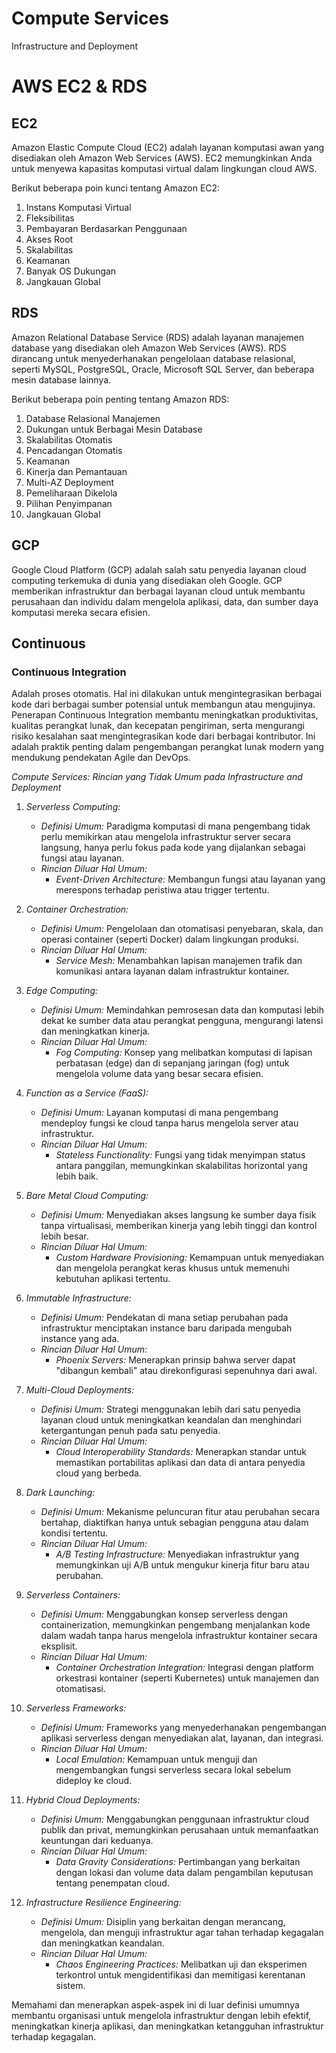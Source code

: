 # Compute Services

Infrastructure and Deployment

# AWS EC2 & RDS
## EC2
Amazon Elastic Compute Cloud (EC2) adalah layanan komputasi awan yang disediakan oleh Amazon Web Services (AWS). EC2 memungkinkan Anda untuk menyewa kapasitas komputasi virtual dalam lingkungan cloud AWS.

Berikut beberapa poin kunci tentang Amazon EC2:
1. Instans Komputasi Virtual
2. Fleksibilitas
3. Pembayaran Berdasarkan Penggunaan
4. Akses Root
5. Skalabilitas
6. Keamanan
7. Banyak OS Dukungan
8. Jangkauan Global

## RDS
Amazon Relational Database Service (RDS) adalah layanan manajemen database yang disediakan oleh Amazon Web Services (AWS). RDS dirancang untuk menyederhanakan pengelolaan database relasional, seperti MySQL, PostgreSQL, Oracle, Microsoft SQL Server, dan beberapa mesin database lainnya.

 Berikut beberapa poin penting tentang Amazon RDS:
 1. Database Relasional Manajemen
 2. Dukungan untuk Berbagai Mesin Database
 3. Skalabilitas Otomatis
 4. Pencadangan Otomatis
 5. Keamanan
 6. Kinerja dan Pemantauan
 7. Multi-AZ Deployment
 8. Pemeliharaan Dikelola
 9. Pilihan Penyimpanan
 10. Jangkauan Global

## GCP
Google Cloud Platform (GCP) adalah salah satu penyedia layanan cloud computing terkemuka di dunia yang disediakan oleh Google. GCP memberikan infrastruktur dan berbagai layanan cloud untuk membantu perusahaan dan individu dalam mengelola aplikasi, data, dan sumber daya komputasi mereka secara efisien.

 ## Continuous
 ### Continuous Integration
 Adalah proses otomatis. Hal ini dilakukan untuk mengintegrasikan berbagai kode dari berbagai sumber potensial untuk membangun atau mengujinya. Penerapan Continuous Integration membantu meningkatkan produktivitas, kualitas perangkat lunak, dan kecepatan pengiriman, serta mengurangi risiko kesalahan saat mengintegrasikan kode dari berbagai kontributor. Ini adalah praktik penting dalam pengembangan perangkat lunak modern yang mendukung pendekatan Agile dan DevOps.

 *Compute Services: Rincian yang Tidak Umum pada Infrastructure and Deployment*

1. *Serverless Computing:*
   - *Definisi Umum:* Paradigma komputasi di mana pengembang tidak perlu memikirkan atau mengelola infrastruktur server secara langsung, hanya perlu fokus pada kode yang dijalankan sebagai fungsi atau layanan.
   - *Rincian Diluar Hal Umum:*
      - *Event-Driven Architecture:* Membangun fungsi atau layanan yang merespons terhadap peristiwa atau trigger tertentu.

2. *Container Orchestration:*
   - *Definisi Umum:* Pengelolaan dan otomatisasi penyebaran, skala, dan operasi container (seperti Docker) dalam lingkungan produksi.
   - *Rincian Diluar Hal Umum:*
      - *Service Mesh:* Menambahkan lapisan manajemen trafik dan komunikasi antara layanan dalam infrastruktur kontainer.

3. *Edge Computing:*
   - *Definisi Umum:* Memindahkan pemrosesan data dan komputasi lebih dekat ke sumber data atau perangkat pengguna, mengurangi latensi dan meningkatkan kinerja.
   - *Rincian Diluar Hal Umum:*
      - *Fog Computing:* Konsep yang melibatkan komputasi di lapisan perbatasan (edge) dan di sepanjang jaringan (fog) untuk mengelola volume data yang besar secara efisien.

4. *Function as a Service (FaaS):*
   - *Definisi Umum:* Layanan komputasi di mana pengembang mendeploy fungsi ke cloud tanpa harus mengelola server atau infrastruktur.
   - *Rincian Diluar Hal Umum:*
      - *Stateless Functionality:* Fungsi yang tidak menyimpan status antara panggilan, memungkinkan skalabilitas horizontal yang lebih baik.

5. *Bare Metal Cloud Computing:*
   - *Definisi Umum:* Menyediakan akses langsung ke sumber daya fisik tanpa virtualisasi, memberikan kinerja yang lebih tinggi dan kontrol lebih besar.
   - *Rincian Diluar Hal Umum:*
      - *Custom Hardware Provisioning:* Kemampuan untuk menyediakan dan mengelola perangkat keras khusus untuk memenuhi kebutuhan aplikasi tertentu.

6. *Immutable Infrastructure:*
   - *Definisi Umum:* Pendekatan di mana setiap perubahan pada infrastruktur menciptakan instance baru daripada mengubah instance yang ada.
   - *Rincian Diluar Hal Umum:*
      - *Phoenix Servers:* Menerapkan prinsip bahwa server dapat "dibangun kembali" atau direkonfigurasi sepenuhnya dari awal.

7. *Multi-Cloud Deployments:*
   - *Definisi Umum:* Strategi menggunakan lebih dari satu penyedia layanan cloud untuk meningkatkan keandalan dan menghindari ketergantungan penuh pada satu penyedia.
   - *Rincian Diluar Hal Umum:*
      - *Cloud Interoperability Standards:* Menerapkan standar untuk memastikan portabilitas aplikasi dan data di antara penyedia cloud yang berbeda.

8. *Dark Launching:*
   - *Definisi Umum:* Mekanisme peluncuran fitur atau perubahan secara bertahap, diaktifkan hanya untuk sebagian pengguna atau dalam kondisi tertentu.
   - *Rincian Diluar Hal Umum:*
      - *A/B Testing Infrastructure:* Menyediakan infrastruktur yang memungkinkan uji A/B untuk mengukur kinerja fitur baru atau perubahan.

9. *Serverless Containers:*
   - *Definisi Umum:* Menggabungkan konsep serverless dengan containerization, memungkinkan pengembang menjalankan kode dalam wadah tanpa harus mengelola infrastruktur kontainer secara eksplisit.
   - *Rincian Diluar Hal Umum:*
      - *Container Orchestration Integration:* Integrasi dengan platform orkestrasi kontainer (seperti Kubernetes) untuk manajemen dan otomatisasi.

10. *Serverless Frameworks:*
    - *Definisi Umum:* Frameworks yang menyederhanakan pengembangan aplikasi serverless dengan menyediakan alat, layanan, dan integrasi.
    - *Rincian Diluar Hal Umum:*
       - *Local Emulation:* Kemampuan untuk menguji dan mengembangkan fungsi serverless secara lokal sebelum dideploy ke cloud.

11. *Hybrid Cloud Deployments:*
    - *Definisi Umum:* Menggabungkan penggunaan infrastruktur cloud publik dan privat, memungkinkan perusahaan untuk memanfaatkan keuntungan dari keduanya.
    - *Rincian Diluar Hal Umum:*
       - *Data Gravity Considerations:* Pertimbangan yang berkaitan dengan lokasi dan volume data dalam pengambilan keputusan tentang penempatan cloud.

12. *Infrastructure Resilience Engineering:*
    - *Definisi Umum:* Disiplin yang berkaitan dengan merancang, mengelola, dan menguji infrastruktur agar tahan terhadap kegagalan dan meningkatkan keandalan.
    - *Rincian Diluar Hal Umum:*
       - *Chaos Engineering Practices:* Melibatkan uji dan eksperimen terkontrol untuk mengidentifikasi dan memitigasi kerentanan sistem.

Memahami dan menerapkan aspek-aspek ini di luar definisi umumnya membantu organisasi untuk mengelola infrastruktur dengan lebih efektif, meningkatkan kinerja aplikasi, dan meningkatkan ketangguhan infrastruktur terhadap kegagalan.
